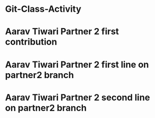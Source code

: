# Git-Class-Activity
# Aarav Tiwari Partner 2 first contribution
# Aarav Tiwari Partner 2 first line on partner2 branch
# Aarav Tiwari Partner 2 second line on partner2 branch
